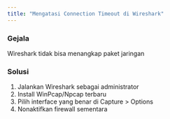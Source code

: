 ```yaml
---
title: "Mengatasi Connection Timeout di Wireshark"
---
```


### Gejala
Wireshark tidak bisa menangkap paket jaringan

### Solusi
1. Jalankan Wireshark sebagai administrator
2. Install WinPcap/Npcap terbaru
3. Pilih interface yang benar di Capture > Options
4. Nonaktifkan firewall sementara